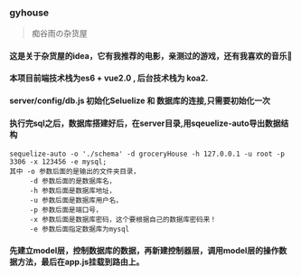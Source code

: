 ### gyhouse

> 痴谷雨の杂货屋

#### 这是关于杂货屋的idea，它有我推荐的电影，亲测过的游戏，还有我喜欢的音乐🎵

#### 本项目前端技术栈为es6 + vue2.0 , 后台技术栈为 koa2.

#### server/config/db.js 初始化Seluelize 和 数据库的连接,只需要初始化一次

#### 执行完sql之后，数据库搭建好后，在server目录,用sqeuelize-auto导出数据结构
    sequelize-auto -o './schema' -d groceryHouse -h 127.0.0.1 -u root -p 3306 -x 123456 -e mysql;
    其中 -o 参数后面的是输出的文件夹目录，
         -d 参数后面的是数据库名，
         -h 参数后面是数据库地址，
         -u 参数后面是数据库用户名，
         -p 参数后面是端口号，
         -x 参数后面是数据库密码，这个要根据自己的数据库密码来！
         -e 参数后面指定数据库为mysql

#### 先建立model层，控制数据库的数据，再新建控制器层，调用model层的操作数据方法，最后在app.js挂载到路由上。


